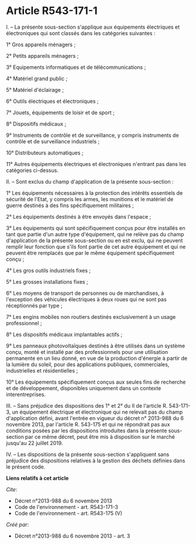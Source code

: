 # Article R543-171-1

I. – La présente sous-section s'applique aux équipements électriques et électroniques qui sont classés dans les catégories
suivantes : 

1° Gros appareils ménagers ; 

2° Petits appareils ménagers ; 

3° Equipements informatiques et de télécommunications ; 

4° Matériel grand public ; 

5° Matériel d'éclairage ; 

6° Outils électriques et électroniques ; 

7° Jouets, équipements de loisir et de sport ; 

8° Dispositifs médicaux ; 

9° Instruments de contrôle et de surveillance, y compris instruments de contrôle et de surveillance industriels ; 

10° Distributeurs automatiques ; 

11° Autres équipements électriques et électroniques n'entrant pas dans les catégories ci-dessus. 

II. – Sont exclus du champ d'application de la présente sous-section : 

1° Les équipements nécessaires à la protection des intérêts essentiels de sécurité de l'Etat, y compris les armes, les
munitions et le matériel de guerre destinés à des fins spécifiquement militaires ; 

2° Les équipements destinés à être envoyés dans l'espace ; 

3° Les équipements qui sont spécifiquement conçus pour être installés en tant que partie d'un autre type d'équipement, qui ne
relève pas du champ d'application de la présente sous-section ou en est exclu, qui ne peuvent remplir leur fonction que s'ils
font partie de cet autre équipement et qui ne peuvent être remplacés que par le même équipement spécifiquement conçu ; 

4° Les gros outils industriels fixes ; 

5° Les grosses installations fixes ; 

6° Les moyens de transport de personnes ou de marchandises, à l'exception des véhicules électriques à deux roues qui ne sont
pas réceptionnés par type ; 

7° Les engins mobiles non routiers destinés exclusivement à un usage professionnel ; 

8° Les dispositifs médicaux implantables actifs ; 

9° Les panneaux photovoltaïques destinés à être utilisés dans un système conçu, monté et installé par des professionnels pour
une utilisation permanente en un lieu donné, en vue de la production d'énergie à partir de la lumière du soleil, pour des
applications publiques, commerciales, industrielles et résidentielles ; 

10° Les équipements spécifiquement conçus aux seules fins de recherche et de développement, disponibles uniquement dans un
contexte interentreprises. 

III. – Sans préjudice des dispositions des 1° et 2° du II de l'article R. 543-171-3, un équipement électrique et électronique
qui ne relevait pas du champ d'application défini, avant l'entrée en vigueur du décret n° 2013-988 du 6 novembre 2013, par
l'article R. 543-175 et qui ne répondrait pas aux conditions posées par les dispositions introduites dans la présente sous-
section par ce même décret, peut être mis à disposition sur le marché jusqu'au 22 juillet 2019. 

IV. – Les dispositions de la présente sous-section s'appliquent sans préjudice des dispositions relatives à la gestion des
déchets définies dans le présent code.

**Liens relatifs à cet article**

_Cite_:

  - Décret n°2013-988 du 6 novembre 2013
  - Code de l'environnement - art. R543-171-3
  - Code de l'environnement - art. R543-175 (V)

_Créé par_:

  - Décret n°2013-988 du 6 novembre 2013 - art. 3
